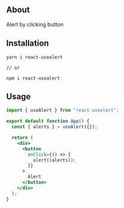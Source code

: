 ## About

Alert by clicking button


## Installation
```
yarn i react-usealert

// or

npm i react-usealert
```



## Usage

```jsx
import { useAlert } from "react-usealert";

export default function App() {
  const { alerts } = useAlert({});

  return (
    <div>
      <button
        onClick={() => {
          alert((alerts));
        }}
      >
        Alert
      </button>
    </div>
  );
}


```